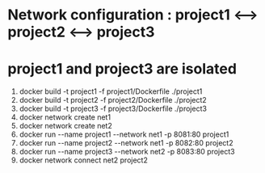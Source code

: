 # Network configuration : project1 <--> project2 <--> project3
# project1 and project3 are isolated

1. docker build -t project1 -f project1/Dockerfile ./project1
2. docker build -t project2 -f project2/Dockerfile ./project2
3. docker build -t project3 -f project3/Dockerfile ./project3
4. docker network create net1
5. docker network create net2
6. docker run --name project1 --network net1 -p 8081:80 project1
7. docker run --name project2 --network net1 -p 8082:80 project2
8. docker run --name project3 --network net2 -p 8083:80 project3
9. docker network connect net2 project2